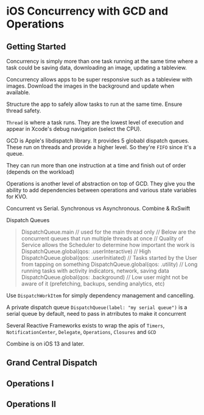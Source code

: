 # iOS Concurrency with GCD and Operations

## Getting Started

Concurrency is simply more than one task running at the same time where a task could be saving data, downloading an image, updating a tableview. 

Concurrency allows apps to be super responsive such as a tableview with images. Download the images in the background and update when available.

Structure the app to safely allow tasks to run at the same time. Ensure thread safety.

`Thread` is where a task runs. They are the lowest level of execution and appear in Xcode's debug navigation (select the CPU).

GCD is Apple's libdispatch library. It provides 5 globabl dispatch queues. These run on threads and provide a higher level. So they're `FIFO` since it's a queue.

They can run more than one instruction at a time and finish out of order (depends on the workload)

Operations is another level of abstraction on top of GCD. They give you the ability to add dependencies between operations and various state variables for KVO.

Concurrent vs Serial. Synchronous vs Asynchronous. Combine & RxSwift

Dispatch Queues

> DispatchQueue.main // used for the main thread only
> // Below are the concurrent queues that run multiple threads at once
> // Quality of Service allows the Scheduler to determine how important the work is
> DispatchQueue.global(qos: .userInteractive) // High
> DispatchQueue.global(qos: .userInitiated) // Tasks started by the User from tapping on something
> DispatchQueue.global(qos: .utility) // Long running tasks with activity indicators, network, saving data
> DispatchQueue.global(qos: .background) // Low user might not be aware of it (prefetching, backups, sending analytics, etc)

Use `DispatchWorkItem` for simply dependency management and cancelling.

A private dispatch queue `DispatchQueue(label: "my serial queue")` is a serial queue by default, need to pass in atrributes to make it concurrent

Several Reactive Frameworks exists to wrap the apis of `Timers`, `NotificationCenter`, `Delegate`, `Operations`, `Closures` and `GCD`

Combine is on iOS 13 and later.

## Grand Central Dispatch

## Operations I

## Operations II